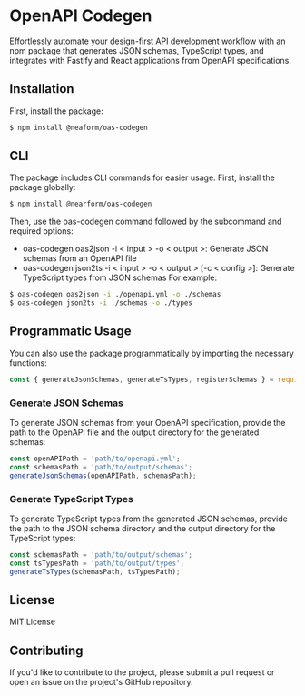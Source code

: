 # OpenAPI Codegen

Effortlessly automate your design-first API development workflow with an npm package that generates JSON schemas, TypeScript types, and integrates with Fastify and React applications from OpenAPI specifications.

## Installation
First, install the package:

```sh
$ npm install @neaform/oas-codegen
```

## CLI

The package includes CLI commands for easier usage. First, install the package globally:

```sh
$ npm install @nearform/oas-codegen
```

Then, use the oas-codegen command followed by the subcommand and required options:

- oas-codegen oas2json -i < input > -o < output >: Generate JSON schemas from an OpenAPI file
- oas-codegen json2ts -i < input > -o < output > [-c < config >]: Generate TypeScript types from JSON schemas
For example:

```sh
$ oas-codegen oas2json -i ./openapi.yml -o ./schemas
$ oas-codegen json2ts -i ./schemas -o ./types
```

## Programmatic Usage
You can also use the package programmatically by importing the necessary functions:

```javascript
const { generateJsonSchemas, generateTsTypes, registerSchemas } = require('oas-codegen');
```

### Generate JSON Schemas
To generate JSON schemas from your OpenAPI specification, provide the path to the OpenAPI file and the output directory for the generated schemas:

```javascript
const openAPIPath = 'path/to/openapi.yml';
const schemasPath = 'path/to/output/schemas';
generateJsonSchemas(openAPIPath, schemasPath);
```

### Generate TypeScript Types
To generate TypeScript types from the generated JSON schemas, provide the path to the JSON schema directory and the output directory for the TypeScript types:

```javascript
const schemasPath = 'path/to/output/schemas';
const tsTypesPath = 'path/to/output/types';
generateTsTypes(schemasPath, tsTypesPath);
```

## License
MIT License

## Contributing
If you'd like to contribute to the project, please submit a pull request or open an issue on the project's GitHub repository.
